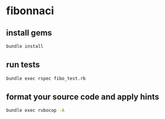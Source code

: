 # fibonnaci

## install gems

```bash
bundle install
```

## run tests

```bash
bundle exec rspec fibo_test.rb
```

## format your source code and apply hints

```bash
bundle exec rubocop -A
```